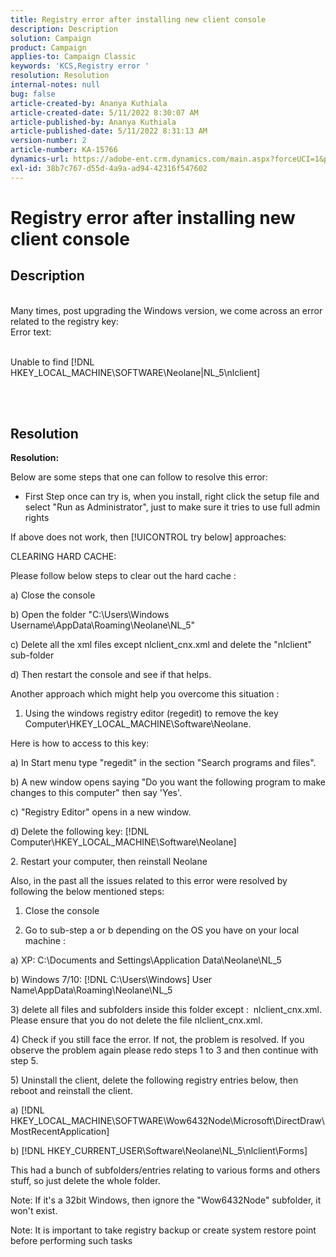 ```yaml
---
title: Registry error after installing new client console
description: Description
solution: Campaign
product: Campaign
applies-to: Campaign Classic
keywords: 'KCS,Registry error '
resolution: Resolution
internal-notes: null
bug: false
article-created-by: Ananya Kuthiala
article-created-date: 5/11/2022 8:30:07 AM
article-published-by: Ananya Kuthiala
article-published-date: 5/11/2022 8:31:13 AM
version-number: 2
article-number: KA-15766
dynamics-url: https://adobe-ent.crm.dynamics.com/main.aspx?forceUCI=1&pagetype=entityrecord&etn=knowledgearticle&id=e321c08f-04d1-ec11-a7b5-0022480a8e40
exl-id: 38b7c767-d55d-4a9a-ad94-42316f547602
---
```

# Registry error after installing new client console

## Description

<br>Many times, post upgrading the Windows version, we come across an error related to the registry key:
<br>Error text:


<br>Unable to find [!DNL HKEY_LOCAL_MACHINE\SOFTWARE\Neolane|NL_5\nlclient\]





<br> <br>

## Resolution

<b>Resolution:</b>


Below are some steps that one can follow to resolve this error:





- First Step once can try is, when you install, right click the setup file and select "Run as Administrator", just to make sure it tries to use full admin rights





If above does not work, then [!UICONTROL try below] approaches:





CLEARING HARD CACHE:





Please follow below steps to clear out the hard cache :



a) Close the console

b) Open the folder "C:\Users\Windows Username\AppData\Roaming\Neolane\NL_5"

c) Delete all the xml files except nlclient_cnx.xml and delete the "nlclient" sub-folder





d) Then restart the console and see if that helps.







Another approach which might help you overcome this situation :





1. Using the windows registry editor (regedit) to remove the key Computer\HKEY_LOCAL_MACHINE\Software\Neolane.



Here is how to access to this key:



a) In Start menu type "regedit" in the section "Search programs and files".

b) A new window opens saying "Do you want the following program to make changes to this computer" then say 'Yes'.

c) "Registry Editor" opens in a new window.

d) Delete the following key: [!DNL Computer\HKEY_LOCAL_MACHINE\Software\Neolane]







&#x200B;2. Restart your computer, then reinstall Neolane







Also, in the past all the issues related to this error were resolved by following the below mentioned steps:





1. Close the console



2. Go to sub-step a or b depending on the OS you have on your local machine :



a) XP: C:\Documents and Settings\Application Data\Neolane\NL_5



b) Windows 7/10: [!DNL C:\Users\Windows] User Name\AppData\Roaming\Neolane\NL_5



&#x200B;3) delete all files and subfolders inside this folder except :  nlclient_cnx.xml. Please ensure that you do not delete the file nlclient_cnx.xml.



&#x200B;4) Check if you still face the error. If not, the problem is resolved. If you observe the problem again please redo steps 1 to 3 and then continue with step 5.



&#x200B;5) Uninstall the client, delete the following registry entries below, then reboot and reinstall the client.



a) [!DNL HKEY_LOCAL_MACHINE\SOFTWARE\Wow6432Node\Microsoft\DirectDraw\MostRecentApplication]



b) [!DNL HKEY_CURRENT_USER\Software\Neolane\NL_5\nlclient\Forms\]



This had a bunch of subfolders/entries relating to various forms and others stuff, so just delete the whole folder.



Note: If it's a 32bit Windows, then ignore the "Wow6432Node\" subfolder, it won't exist.







Note: It is important to take registry backup or create system restore point before performing such tasks
